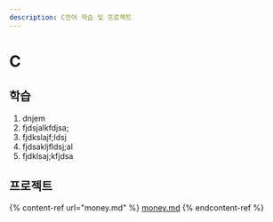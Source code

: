 ```yaml
---
description: C언어 학습 및 프로젝트
---
```


# C

## 학습

1. dnjem
2. fjdsjalkfdjsa;
3. fjdkslajf;ldsj
4. fjdsakljfldsj;al
5. fjdklsaj;kfjdsa

## 프로젝트

{% content-ref url="money.md" %}
[money.md](money.md)
{% endcontent-ref %}



